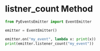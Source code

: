 # listner_count Method

```py
from PyEventsEmitter import EventEmitter

emitter = EventEmitter()

emitter.on("my_event", lambda x: print(x))
print(emitter.listener_count("my_event"))
```